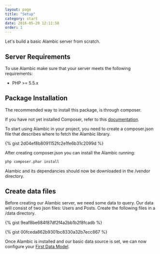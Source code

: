 ```yaml
---
layout: page
title: "Setup"
category: start
date: 2016-05-20 12:11:58
order: 1
---
```


Let's build a basic Alambic server from scratch.

## Server Requirements

To use Alambic make sure that your server meets the following requirements:

* PHP >= 5.5.x

## Package Installation

The recommended way to install this package, is through composer.

If you have not yet installed Composer, refer to this [documentation](https://getcomposer.org/doc/00-intro.md#installation-linux-unix-osx).

To start using Alambic in your project, you need to create a composer.json file that describes where to fetch the Alambic library.

{% gist 2d04ef8b8091152fc2e1fe6b31c2099d %}

After creating composer.json you can install the Alambic running:

~~~bash
php composer.phar install
~~~

Alambic and its dependancies should now be downloaded in the /vendor directory.

## Create data files

Before creating our Alambic server, we need some data to query.
Our data will consist of two json files: Users and Posts.
Create the following files in a /data directory.

{% gist 9eaf8be684f87df2f4a2bb1b2f8fcadb %}

{% gist 00fceda862b9301bc8330a32b7ecc867 %}

Once Alambic is installed and our basic data source is set, we can now configure your [First Data Model](http://webtales.github.io/alambic/start/model).
